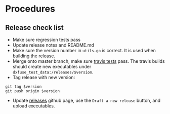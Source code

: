 # Procedures

## Release check list
- Make sure regression tests pass
- Update release notes and README.md
- Make sure the version number in `utils.go` is correct. It is used
when building the release.
- Merge onto master branch, make sure [travis tests](https://travis-ci.org/dnanexus/dxfuse) pass. The travis builds should create new executables under `dxfuse_test_data:/releases/$version`.
- Tag release with new version:
```
git tag $version
git push origin $version
```
- Update [releases](https://github.com/dnanexus/dxfuse/releases) github page,
  use the `Draft a new release` button, and upload executables.

